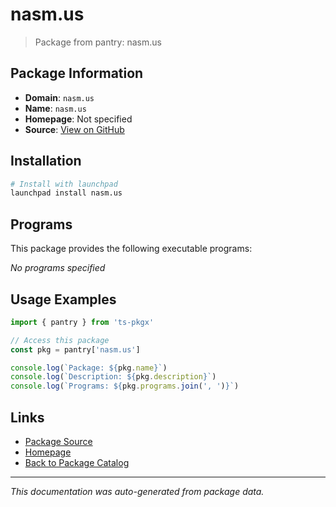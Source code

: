 # nasm.us

> Package from pantry: nasm.us

## Package Information

- **Domain**: `nasm.us`
- **Name**: `nasm.us`
- **Homepage**: Not specified
- **Source**: [View on GitHub](https://github.com/pkgxdev/pantry/tree/main/projects/nasm.us/package.yml)

## Installation

```bash
# Install with launchpad
launchpad install nasm.us
```

## Programs

This package provides the following executable programs:

*No programs specified*

## Usage Examples

```typescript
import { pantry } from 'ts-pkgx'

// Access this package
const pkg = pantry['nasm.us']

console.log(`Package: ${pkg.name}`)
console.log(`Description: ${pkg.description}`)
console.log(`Programs: ${pkg.programs.join(', ')}`)
```

## Links

- [Package Source](https://github.com/pkgxdev/pantry/tree/main/projects/nasm.us/package.yml)
- [Homepage](#)
- [Back to Package Catalog](../../package-catalog.md)

---

*This documentation was auto-generated from package data.*
